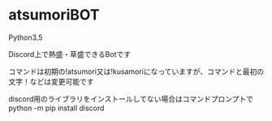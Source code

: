 # atsumoriBOT
<p>Python3.5</p>
<p>Discord上で熱盛・草盛できるBotです</p>
<p>コマンドは初期の!atsumori又は!kusamoriになっていますが、コマンドと最初の文字！などは変更可能です</p>
<p>discord用のライブラリをインストールしてない場合はコマンドプロンプトでpython -m pip install discord</p>
